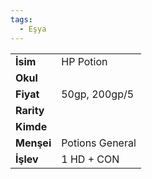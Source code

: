 ```yaml
---
tags:
  - Eşya
---  
```

  
|  |  |  
|---|---|  
| **İsim** | HP Potion|  
| **Okul** | |  
| **Fiyat** | 50gp, 200gp/5|  
| **Rarity** | |  
| **Kimde** | |  
| **Menşei** | Potions General|  
| **İşlev** | 1 HD + CON|  
